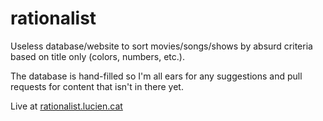 # rationalist

Useless database/website to sort movies/songs/shows by absurd criteria based on title only (colors, numbers, etc.).

The database is hand-filled so I'm all ears for any suggestions and pull requests for content that isn't in there yet.

Live at [rationalist.lucien.cat](http://rationalist.lucien.cat)
